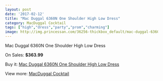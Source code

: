 ```yaml
---
layout: post
date: '2017-02-12'
title: "Mac Duggal 6360N One Shoulder High Low Dress"
category: MacDuggal Cocktail
tags: ["high","dress","party","prom","charming"]
image: http://img.princessan.com/36256-thickbox_default/mac-duggal-6360n-one-shoulder-high-low-dress.jpg
---
```

Mac Duggal 6360N One Shoulder High Low Dress

On Sales: **$363.99**
<a href="https://www.princessan.com/en/16987-mac-duggal-6360n-one-shoulder-high-low-dress.html"><amp-img layout="responsive" width="600" height="600" src="//img.princessan.com/36256-thickbox_default/mac-duggal-6360n-one-shoulder-high-low-dress.jpg" alt="Mac Duggal 6360N One Shoulder High Low Dress 0" /></a>

Buy it: [Mac Duggal 6360N One Shoulder High Low Dress](https://www.princessan.com/en/16987-mac-duggal-6360n-one-shoulder-high-low-dress.html "Mac Duggal 6360N One Shoulder High Low Dress")

View more: [MacDuggal Cocktail](https://www.princessan.com/en/141- "MacDuggal Cocktail")